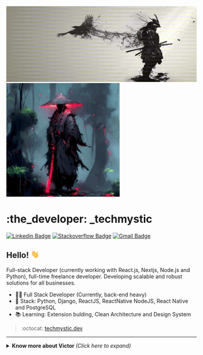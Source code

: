 <img src="https://github.com/Queror254/Queror254/blob/main/download.gif" alt="TechMystic" width="900" height="200">
<img src="https://github.com/Queror254/Queror254/blob/main/3319303515.gif" alt="TechMystic" height="300">

# :the_developer: _techmystic

[![Linkedin Badge](https://img.shields.io/badge/-LinkedIn-blue?style=for-the-badge&logo=Linkedin&logoColor=white&link=https://www.linkedin.com/in/victor-mwenda-655084241/)](https://www.linkedin.com/in/victor-mwenda-655084241/)
[![Stackoverflow Badge](https://img.shields.io/badge/-Stackoverflow-4CA143?style=for-the-badge&logo=Stackoverflow&logoColor=white&link=https://stackoverflow.com/users/21323120/techmystic)](https://stackoverflow.com/users/21323120/techmystic)
[![Gmail Badge](https://img.shields.io/badge/-Gmail-c14438?style=for-the-badge&logo=Gmail&logoColor=white&link=mailto:mwendavictorm@gmail.com)](mailto:mwendavictorm@gmail.com)

## Hello! <img src="https://github.com/Queror254/Queror254/blob/main/hi.gif" width="22">

Full-stack Developer (currently working with React.js, Nextjs, Node.js and Python), full-time freelance developer. Developing scalable and robust solutions for all businesses.

- :office_worker: Full Stack Developer (Currently, back-end heavy)
- :blue_heart: Stack: Python, Django, ReactJS, ReactNative NodeJS, React Native and PostgreSQL
- :books: Learning: Extension bulding, Clean Architecture and Design System

> :octocat: [techmystic.dev](https://techmystic.vercel.app/)

---

<details>
  <summary> <b> Know more about Victor </b> <i>(Click here to expand)</i> </summary>
  <br>

  ## Some technologies

  ![HTML5](https://img.shields.io/badge/-HTML5-E34F26?style=flat-square&logo=html5&logoColor=white)
  ![CSS3](https://img.shields.io/badge/-CSS3-549FDE?style=flat-square&logo=css3&logoColor=white)
  ![JavaScript](https://img.shields.io/badge/-JavaScript-F7B93E?style=flat-square&logo=javascript&logoColor=fff)
  ![React](https://img.shields.io/badge/-React.js-45b8d8?style=flat-square&logo=react&logoColor=white)
  ![React Native](https://img.shields.io/badge/-React%20Native-45b8d8?style=flat-square&logo=react&logoColor=white)
  ![Nodejs](https://img.shields.io/badge/-Node.js-43853d?style=flat-square&logo=Node.js&logoColor=white)
  ![TypeScript](https://img.shields.io/badge/-TypeScript-0077C6?style=flat-square&logo=typescript&logoColor=fff)
  ![MySQL](https://img.shields.io/badge/-MySQL-00758F?style=flat-square&logo=mysql&logoColor=white)
  ![MongoDB](https://img.shields.io/badge/-MongoDB-13aa52?style=flat-square&logo=mongodb&logoColor=white)
  ![GraphQL](https://img.shields.io/badge/-GraphQL-E10098?style=flat-square&logo=graphql&logoColor=white)
  ![Docker](https://img.shields.io/badge/-Docker-46a2f1?style=flat-square&logo=docker&logoColor=white)
  ![Git](https://img.shields.io/badge/-Git-F05032?style=flat-square&logo=git&logoColor=white)
  ![npm](https://img.shields.io/badge/-NPM-CB3837?style=flat-square&logo=npm&logoColor=white)
  ![Styled Components](https://img.shields.io/badge/-Styled_Components-db7092?style=flat-square&logo=styled-components&logoColor=white)
  ![VSCode](https://img.shields.io/badge/-VSCode-0085D1?style=flat-square&logo=visual-studio-code&logoColor=white)
  ![Vercel](https://img.shields.io/badge/-Vercel-000?style=flat-square&logo=vercel&logoColor=white)
  ![Amazon AWS](https://img.shields.io/badge/Amazon%20Web%20Services-232F3E?style=flat-square&logo=amazon-aws)
  ![Linux](https://img.shields.io/badge/-Linux-16C60C?style=flat-square&logo=linux&logoColor=white)
  ![Windows](https://img.shields.io/badge/-Windows-00ADEF?style=flat-square&logo=windows&logoColor=white)
  ![Jenkins](https://img.shields.io/badge/-Jenkins-064C62?style=flat-square&logo=jenkins&logoColor=white)
</details>
